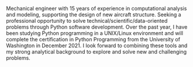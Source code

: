 Mechanical engineer with 15 years of experience in computational analysis and modeling, supporting the design of new aircraft structure. Seeking a professional opportunity to solve technical/scientific/data-oriented problems through Python software development. Over the past year, I have been studying Python programming in a UNIX/Linux environment and will complete the certification in Python Programming from the University of Washington in December 2021. I look forward to combining these tools and my strong analytical background to explore and solve new and challenging problems.
